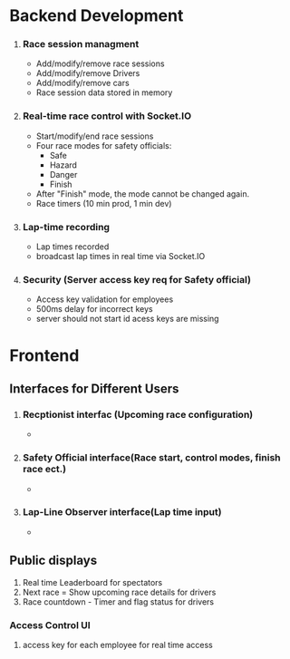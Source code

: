 # Backend Development
1. ### Race session managment 
	*	Add/modify/remove race sessions
	* 	Add/modify/remove Drivers
	*	Add/modify/remove cars
	*	Race session data stored in memory
2. ### Real-time race control with Socket.IO
	*	Start/modify/end race sessions
	*	Four race modes for safety officials:
		*	Safe
		*	Hazard
		*	Danger
		*	Finish
	*	After "Finish" mode, the mode cannot be changed again.
	*	Race timers (10 min prod, 1 min dev)
3. ### Lap-time recording
	*	Lap times recorded
	*	broadcast lap times in real time via Socket.IO
4.	###  Security (Server access key req for Safety official)
	*	Access key validation for employees
	*	500ms delay for incorrect keys
	*	server should not start id acess keys are missing


# Frontend
 ## Interfaces for Different Users
1.	### Recptionist interfac (Upcoming race configuration)
	*


2. ### Safety Official interface(Race start, control modes, finish race ect.)
	*


3. ### Lap-Line Observer interface(Lap time input)
	*



## Public displays
1. Real time Leaderboard for spectators
2. Next race = Show upcoming race details for drivers
3. Race countdown - Timer and flag status for drivers

### Access Control UI
1. access key for each employee for real time access

